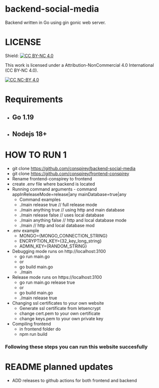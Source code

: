 # backend-social-media
Backend written in Go using gin gonic web server.
# LICENSE
Shield: [![CC BY-NC 4.0][cc-by-nc-shield]][cc-by-nc]

This work is licensed under a
Attribution-NonCommercial 4.0 International (CC BY-NC 4.0).

[![CC NC-BY 4.0][cc-by-nc-image]][cc-by-nc]

[cc-by-nc]: https://creativecommons.org/licenses/by-nc/4.0/
[cc-by-nc-image]: https://i.creativecommons.org/l/by-nc/4.0/88x31.png
[cc-by-nc-shield]: https://img.shields.io/badge/License-CC%20BY%20NC%204.0-lightgrey.svg

# Requirements
- ## Go 1.19
- ## Nodejs 18+
# HOW TO RUN 1
- git clone https://github.com/conspirey/backend-social-media
- git clone https://github.com/conspirey/frontend-conspirey
- Rename frontend-conspirey to frontend
- create .env file where backend is located
- Running command arguments - command appInReleaseMode=release|any mainDatabase=true|any
  - Command examples
  - ./main release true // full release mode
  - ./main anything true // using http and main database
  - ./main release false // uses local database
  - ./main anything false // http and local database mode
  - ./main // http and local database mod
- .env example 
    - MONGO={MONGO_CONNECTION_STRING}
    - ENCRYPTION_KEY={32_key_long_string}
    - ADMIN_KEY={RANDOM_STRING}
- Debugging mode runs on http://localhost:3100
  - go run main.go
  - or
  - go build main.go
  - ./main
- Release mode runs on https://localhost:3100 
  - go run main.go release true
  - or
  - go build main.go
  - ./main release true
- Changing ssl certificates to your own website
  - Generate ssl certificate from letsencrypt
  - change cert.pem to your own certificate
  - change keys.pem to your own private key
- Compiling frontend
  - in frontend folder do
  - npm run build
### Following these steps you can run this website succesfully
# README planned updates
- ADD releases to github actions for both frontend and backend
